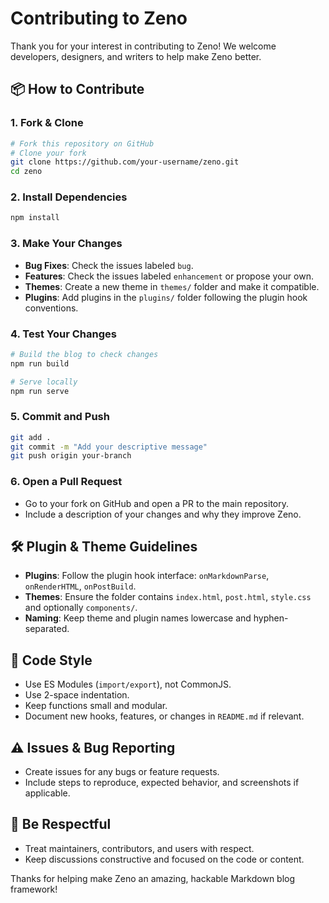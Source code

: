 # Contributing to Zeno

Thank you for your interest in contributing to Zeno! We welcome developers, designers, and writers to help make Zeno better.

## 📦 How to Contribute

### 1. Fork & Clone

```bash
# Fork this repository on GitHub
# Clone your fork
git clone https://github.com/your-username/zeno.git
cd zeno
```

### 2. Install Dependencies

```bash
npm install
```

### 3. Make Your Changes

* **Bug Fixes**: Check the issues labeled `bug`.
* **Features**: Check the issues labeled `enhancement` or propose your own.
* **Themes**: Create a new theme in `themes/` folder and make it compatible.
* **Plugins**: Add plugins in the `plugins/` folder following the plugin hook conventions.

### 4. Test Your Changes

```bash
# Build the blog to check changes
npm run build

# Serve locally
npm run serve
```

### 5. Commit and Push

```bash
git add .
git commit -m "Add your descriptive message"
git push origin your-branch
```

### 6. Open a Pull Request

* Go to your fork on GitHub and open a PR to the main repository.
* Include a description of your changes and why they improve Zeno.

## 🛠 Plugin & Theme Guidelines

* **Plugins**: Follow the plugin hook interface: `onMarkdownParse`, `onRenderHTML`, `onPostBuild`.
* **Themes**: Ensure the folder contains `index.html`, `post.html`, `style.css` and optionally `components/`.
* **Naming**: Keep theme and plugin names lowercase and hyphen-separated.

## 🧹 Code Style

* Use ES Modules (`import/export`), not CommonJS.
* Use 2-space indentation.
* Keep functions small and modular.
* Document new hooks, features, or changes in `README.md` if relevant.

## ⚠️ Issues & Bug Reporting

* Create issues for any bugs or feature requests.
* Include steps to reproduce, expected behavior, and screenshots if applicable.

## 🤝 Be Respectful

* Treat maintainers, contributors, and users with respect.
* Keep discussions constructive and focused on the code or content.

Thanks for helping make Zeno an amazing, hackable Markdown blog framework!
